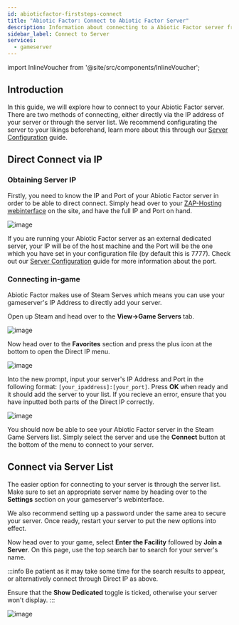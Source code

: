 ```yaml
---
id: abioticfactor-firststeps-connect
title: "Abiotic Factor: Connect to Abiotic Factor Server"
description: Information about connecting to a Abiotic Factor server from ZAP-Hosting - ZAP-Hosting.com documentation
sidebar_label: Connect to Server
services:
  - gameserver
---
```


import InlineVoucher from '@site/src/components/InlineVoucher';

## Introduction

In this guide, we will explore how to connect to your Abiotic Factor server. There are two methods of connecting, either directly via the IP address of your server or through the server list. We recommend configurating the server to your likings beforehand, learn more about this through our [Server Configuration](abioticfactor-configuration.md) guide.

<InlineVoucher />

## Direct Connect via IP

### Obtaining Server IP

Firstly, you need to know the IP and Port of your Abiotic Factor server in order to be able to direct connect. Simply head over to your [ZAP-Hosting webinterface](https://zap-hosting.com/en/customer/) on the site, and have the full IP and Port on hand.

![image](https://screensaver01.zap-hosting.com/index.php/s/FYdNBfyWHb6g9MJ/preview)

If you are running your Abiotic Factor server as an external dedicated server, your IP will be of the host machine and the Port will be the one which you have set in your configuration file (by default this is 7777). Check out our [Server Configuration](abioticfactor-configuration.md) guide for more information about the port.

### Connecting in-game

Abiotic Factor makes use of Steam Serves which means you can use your gameserver's IP Address to directly add your server.

Open up Steam and head over to the **View->Game Servers** tab.

![image](https://screensaver01.zap-hosting.com/index.php/s/9Yi2ymdSRj3WDbx/preview)

Now head over to the **Favorites** section and press the plus icon at the bottom to open the Direct IP menu.

![image](https://screensaver01.zap-hosting.com/index.php/s/7dFW9ANQmeTNdz9/preview)

Into the new prompt, input your server's IP Address and Port in the following format: `[your_ipaddress]:[your_port]`. Press **OK** when ready and it should add the server to your list. If you recieve an error, ensure that you have inputted both parts of the Direct IP correctly.

![image](https://screensaver01.zap-hosting.com/index.php/s/ir5Hy54fc95CDbs/preview)

You should now be able to see your Abiotic Factor server in the Steam Game Servers list. Simply select the server and use the **Connect** button at the bottom of the menu to connect to your server.

## Connect via Server List

The easier option for connecting to your server is through the server list. Make sure to set an appropriate server name by heading over to the **Settings** section on your gameserver's webinterface.

We also recommend setting up a password under the same area to secure your server. Once ready, restart your server to put the new options into effect.

Now head over to your game, select **Enter the Facility** followed by **Join a Server**. On this page, use the top search bar to search for your server's name.

:::info
Be patient as it may take some time for the search results to appear, or alternatively connect through Direct IP as above.

Ensure that the **Show Dedicated** toggle is ticked, otherwise your server won't display.
:::

![image](https://screensaver01.zap-hosting.com/index.php/s/B5JjGR93qkp9WXK/preview)